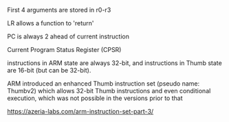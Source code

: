 First 4 arguments are stored in r0-r3

LR allows a function to 'return'

PC is always 2 ahead of current instruction

Current Program Status Register (CPSR)

instructions in ARM state are always 32-bit, and  instructions in Thumb state are 16-bit (but can be 32-bit). 

ARM introduced an enhanced Thumb instruction set (pseudo name: Thumbv2) which allows 32-bit Thumb instructions and even conditional execution, which was not possible in the versions prior to that

https://azeria-labs.com/arm-instruction-set-part-3/